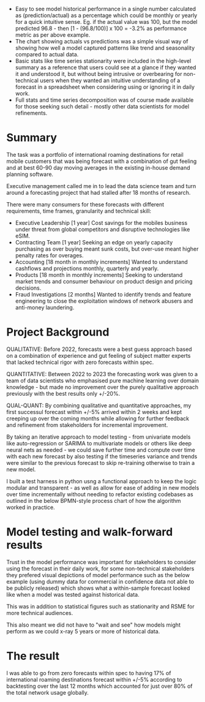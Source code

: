 
* Easy to see model historical performance in a single number calculated as (prediction/actual) as a percentage which could be monthly or yearly for a quick intuitive sense. Eg. if the actual value was 100, but the model predicted 96.8 - then [1 - (96.8/100)] x 100 = -3.2% as performance metric as per above example.
* The chart showing actuals vs predictions was a simple visual way of showing how well a model captured patterns like trend and seasonality compared to actual data.
* Basic stats like time series stationarity were included in the high-level summary as a reference that users could see at a glance if they wanted it and understood it, but without being intrusive or overbearing for non-technical users when they wanted an intuitive understanding of a forecast in a spreadsheet when considering using or ignoring it in daily work.
* Full stats and time series decomposition was of course made available for those seeking such detail - mostly other data scientists for model refinements.

 
# Summary

 

The task was a portfolio of international roaming destinations for retail mobile customers that was being forecast with a combination of gut feeling and at best 60-90 day moving averages in the existing in-house demand planning software.

 

Executive management called me in to lead the data science team and turn around a forecasting project that had stalled after 18 months of research.

 

There were many consumers for these forecasts with different requirements, time frames, granularity and technical skill:

 

* Executive Leadership [1 year] Cost savings for the mobiles business under threat from global competitors and disruptive technologies like eSIM.
* Contracting Team [1 year] Seeking an edge on yearly capacity purchasing as over buying meant sunk costs, but over-use meant higher penalty rates for overages.
* Accounting [18 month in monthly increments] Wanted to understand cashflows and projections monthly, quarterly and yearly.
* Products [18 month in monthly increments] Seeking to understand market trends and consumer behaviour on product design and pricing decisions.
* Fraud Investigations [2 months] Wanted to identify trends and feature engineering to close the exploitation windows of network abusers and anti-money laundering.

 
# Project Background

 

QUALITATIVE: Before 2022, forecasts were a best guess approach based on a combination of experience and gut feeling of subject matter experts that lacked technical rigor with zero forecasts within spec.

 

QUANTITATIVE: Between 2022 to 2023 the forecasting work was given to a team of data scientists who emphasised pure machine learning over domain knowledge - but made no improvement over the purely qualitative approach previously with the best results only +/-20%.

 

QUAL-QUANT: By combining qualitative and quantitative approaches, my first successul forecast within +/-5% arrived within 2 weeks and kept creeping up over the coming months while allowing for further feedback and refinement from stakeholders for incremental improvement.

 

By taking an iterative approach to model testing - from univariate models like auto-regression or SARIMA to multivariate models or others like deep neural nets as needed - we could save further time and compute over time with each new forecast by also testing if the timeseries variance and trends were similar to the previous forecast to skip re-training otherwise to train a new model.

 

I built a test harness in python usng a functional approach to keep the logic modular and transparent - as well as allow for ease of adding in new models over time incrementally without needing to refactor existing codebases as outlined in the below BPMN-style process chart of how the algorithm worked in practice.

 

 

 

 
# Model testing and walk-forward results

 

Trust in the model performance was important for stakeholders to consider using the forecast in their daily work, for some non-technical stakeholders they prefered visual depictions of model performance such as the below example (using dummy data for commercial in confidence data not able to be publicly released) which shows what a within-sample forecast looked like when a model was tested against historical data.

 

This was in addition to statistical figures such as stationarity and RSME for more technical audiences.

 

This also meant we did not have to "wait and see" how models might perform as we could x-ray 5 years or more of historical data.

 

 
# The result

 

I was able to go from zero forecasts within spec to having 17% of international roaming destinations forecast within +/-5% according to backtesting over the last 12 months which accounted for just over 80% of the total network usage globally.
